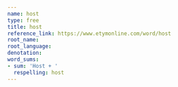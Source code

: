 ```yaml
---
name: host
type: free
title: host
reference_link: https://www.etymonline.com/word/host
root_name: 
root_language: 
denotation: 
word_sums:
- sum: 'Host + '
  respelling: host
---
```

